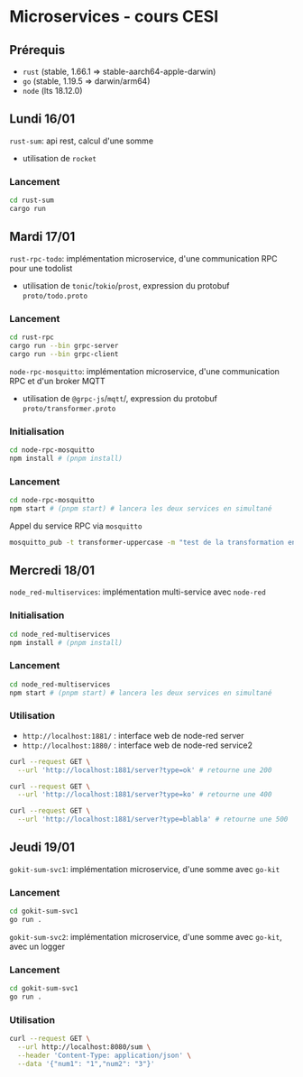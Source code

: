 # Microservices - cours CESI

## Prérequis

- `rust` (stable, 1.66.1 => stable-aarch64-apple-darwin)
- `go` (stable, 1.19.5 => darwin/arm64)
- `node` (lts 18.12.0)

## Lundi 16/01

`rust-sum`: api rest, calcul d'une somme

- utilisation de `rocket`

### Lancement

```sh
cd rust-sum
cargo run
```

## Mardi 17/01

`rust-rpc-todo`: implémentation microservice, d'une communication RPC pour une todolist

- utilisation de `tonic`/`tokio`/`prost`, expression du protobuf `proto/todo.proto`

### Lancement

```sh
cd rust-rpc
cargo run --bin grpc-server
cargo run --bin grpc-client
```

`node-rpc-mosquitto`: implémentation microservice, d'une communication RPC et d'un broker MQTT

- utilisation de `@grpc-js`/`mqtt`/, expression du protobuf `proto/transformer.proto`

### Initialisation


```sh
cd node-rpc-mosquitto
npm install # (pnpm install)
```

### Lancement

```sh
cd node-rpc-mosquitto
npm start # (pnpm start) # lancera les deux services en simultané
```

Appel du service RPC via `mosquitto`

```sh
mosquitto_pub -t transformer-uppercase -m "test de la transformation en majuscule"
```

## Mercredi 18/01

`node_red-multiservices`: implémentation multi-service avec `node-red`

### Initialisation

```sh
cd node_red-multiservices
npm install # (pnpm install)
```

### Lancement

```sh
cd node_red-multiservices
npm start # (pnpm start) # lancera les deux services en simultané
```

### Utilisation

- `http://localhost:1881/` : interface web de node-red server
- `http://localhost:1880/` : interface web de node-red service2

```sh
curl --request GET \
  --url 'http://localhost:1881/server?type=ok' # retourne une 200

curl --request GET \
  --url 'http://localhost:1881/server?type=ko' # retourne une 400

curl --request GET \
  --url 'http://localhost:1881/server?type=blabla' # retourne une 500

```

## Jeudi 19/01

`gokit-sum-svc1`: implémentation microservice, d'une somme avec `go-kit`

### Lancement

```sh
cd gokit-sum-svc1
go run .
```

`gokit-sum-svc2`: implémentation microservice, d'une somme avec `go-kit`, avec un logger

### Lancement

```sh
cd gokit-sum-svc1
go run .
```

### Utilisation

```sh
curl --request GET \
  --url http://localhost:8080/sum \
  --header 'Content-Type: application/json' \
  --data '{"num1": "1","num2": "3"}'
```
